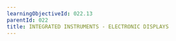```yaml
---
learningObjectiveId: 022.13
parentId: 022
title: INTEGRATED INSTRUMENTS - ELECTRONIC DISPLAYS
---
```




